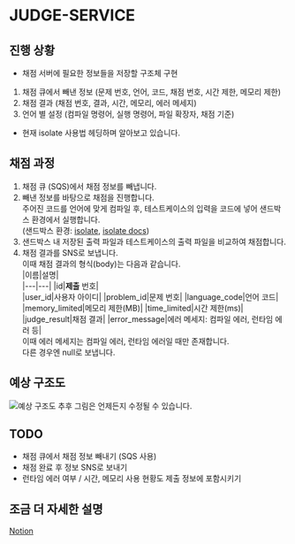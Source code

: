 # JUDGE-SERVICE
## 진행 상황  
* 채점 서버에 필요한 정보들을 저장할 구조체 구현  
1) 채점 큐에서 빼낸 정보 (문제 번호, 언어, 코드, 채점 번호, 시간 제한, 메모리 제한)  
2) 채점 결과 (채점 번호, 결과, 시간, 메모리, 에러 메세지)  
3) 언어 별 설정 (컴파일 명령어, 실행 명령어, 파일 확장자, 채점 기준)
* 현재 isolate 사용법 헤딩하며 알아보고 있습니다.    

## 채점 과정  
1) 채점 큐 (SQS)에서 채점 정보를 빼냅니다.
2) 빼낸 정보를 바탕으로 채점을 진행합니다.  
   주어진 코드를 언어에 맞게 컴파일 후, 테스트케이스의 입력을 코드에 넣어 샌드박스 환경에서 실행합니다.  
   (샌드박스 환경: [isolate](https://github.com/ioi/isolate), [isolate docs](https://www.ucw.cz/moe/isolate.1.html))  
3) 샌드박스 내 저장된 출력 파일과 테스트케이스의 출력 파일을 비교하여 채점합니다.  
4) 채점 결과를 SNS로 보냅니다.  
   이때 채점 결과의 형식(body)는 다음과 같습니다.  
   |이름|설명|  
   |---|---|
   |id|**제출** 번호|  
   |user_id|사용자 아이디|
   |problem_id|문제 번호|
   |language_code|언어 코드|
   |memory_limited|메모리 제한(MB)|
   |time_limited|시간 제한(ms)|
   |judge_result|채점 결과|
   |error_message|에러 메세지: 컴파일 에러, 런타임 에러 등|  
이때 에러 메세지는 컴파일 에러, 런타임 에러일 때만 존재합니다.  
다른 경우엔 null로 보냅니다.

## 예상 구조도  
![예상 구조도](./예상%20아키텍쳐.png)
추후 그림은 언제든지 수정될 수 있습니다.  

## TODO
* 채점 큐에서 채점 정보 빼내기 (SQS 사용)
* 채점 완료 후 정보 SNS로 보내기  
* 런타임 에러 여부 / 시간, 메모리 사용 현황도 제출 정보에 포함시키기

## 조금 더 자세한 설명
 
[Notion](https://dripbox.notion.site/88eaba989d5e4a36a45771e835cb836f?pvs=4)
